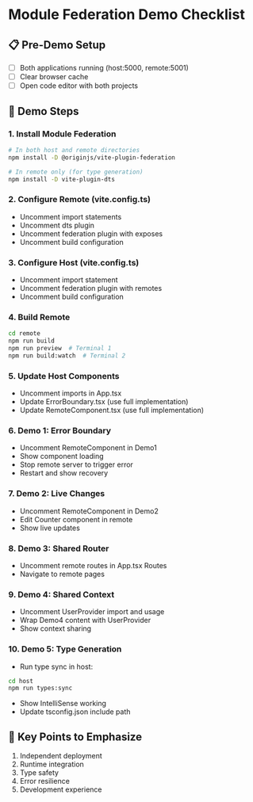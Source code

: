 # Module Federation Demo Checklist

## 📋 Pre-Demo Setup
- [ ] Both applications running (host:5000, remote:5001)
- [ ] Clear browser cache
- [ ] Open code editor with both projects

## 🚀 Demo Steps

### 1. Install Module Federation
```bash
# In both host and remote directories
npm install -D @originjs/vite-plugin-federation

# In remote only (for type generation)
npm install -D vite-plugin-dts
```

### 2. Configure Remote (vite.config.ts)
- Uncomment import statements
- Uncomment dts plugin
- Uncomment federation plugin with exposes
- Uncomment build configuration

### 3. Configure Host (vite.config.ts)
- Uncomment import statement
- Uncomment federation plugin with remotes
- Uncomment build configuration

### 4. Build Remote
```bash
cd remote
npm run build
npm run preview  # Terminal 1
npm run build:watch  # Terminal 2
```

### 5. Update Host Components
- Uncomment imports in App.tsx
- Update ErrorBoundary.tsx (use full implementation)
- Update RemoteComponent.tsx (use full implementation)

### 6. Demo 1: Error Boundary
- Uncomment RemoteComponent in Demo1
- Show component loading
- Stop remote server to trigger error
- Restart and show recovery

### 7. Demo 2: Live Changes
- Uncomment RemoteComponent in Demo2
- Edit Counter component in remote
- Show live updates

### 8. Demo 3: Shared Router
- Uncomment remote routes in App.tsx Routes
- Navigate to remote pages

### 9. Demo 4: Shared Context
- Uncomment UserProvider import and usage
- Wrap Demo4 content with UserProvider
- Show context sharing

### 10. Demo 5: Type Generation
- Run type sync in host:
```bash
cd host
npm run types:sync
```
- Show IntelliSense working
- Update tsconfig.json include path

## 🎯 Key Points to Emphasize
1. Independent deployment
2. Runtime integration
3. Type safety
4. Error resilience
5. Development experience
